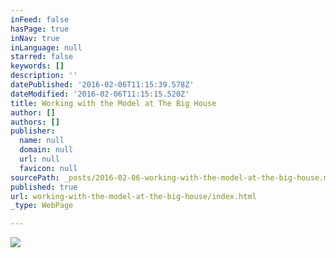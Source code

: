 ```yaml
---
inFeed: false
hasPage: true
inNav: true
inLanguage: null
starred: false
keywords: []
description: ''
datePublished: '2016-02-06T11:15:39.578Z'
dateModified: '2016-02-06T11:15:15.520Z'
title: Working with the Model at The Big House
author: []
authors: []
publisher:
  name: null
  domain: null
  url: null
  favicon: null
sourcePath: _posts/2016-02-06-working-with-the-model-at-the-big-house.md
published: true
url: working-with-the-model-at-the-big-house/index.html
_type: WebPage

---
```

![](https://the-grid-user-content.s3-us-west-2.amazonaws.com/a7d39413-1223-4b6e-b6f9-9606c763d1af.jpg)